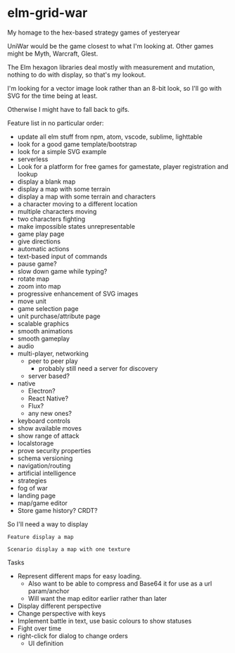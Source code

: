 # elm-grid-war

My homage to the hex-based strategy games of yesteryear

UniWar would be the game closest to what I'm looking at. Other games might be Myth, Warcraft, Glest.

The Elm hexagon libraries deal mostly with measurement and mutation, nothing to do with display, so that's my lookout.

I'm looking for a vector image look rather than an 8-bit look, so I'll go with SVG for the time being at least.

Otherwise I might have to fall back to gifs.

Feature list in no particular order:
- update all elm stuff from npm, atom, vscode, sublime, lighttable
- look for a good game template/bootstrap
- look for a simple SVG example
- serverless
- Look for a platform for free games for gamestate, player registration and lookup
- display a blank map
- display a map with some terrain
- display a map with some terrain and characters
- a character moving to a different location
- multiple characters moving
- two characters fighting
- make impossible states unrepresentable
- game play page
- give directions
- automatic actions
- text-based input of commands
- pause game?
- slow down game while typing?
- rotate map
- zoom into map
- progressive enhancement of SVG images
- move unit
- game selection page
- unit purchase/attribute page
- scalable graphics
- smooth animations
- smooth gameplay
- audio
- multi-player, networking
  - peer to peer play
    - probably still need a server for discovery
  - server based?
- native
  - Electron?
  - React Native?
  - Flux?
  - any new ones?
- keyboard controls
- show available moves
- show range of attack
- localstorage
- prove security properties
- schema versioning
- navigation/routing
- artificial intelligence
- strategies
- fog of war
- landing page
- map/game editor
- Store game history? CRDT?

So I'll need a way to display

```
Feature display a map

Scenario display a map with one texture
```

Tasks
- Represent different maps for easy loading.
  - Also want to be able to compress and Base64 it for use as a url param/anchor
  - Will want the map editor earlier rather than later
- Display different perspective
- Change perspective with keys
- Implement battle in text, use basic colours to show statuses
- Fight over time
- right-click for dialog to change orders
  - UI definition
